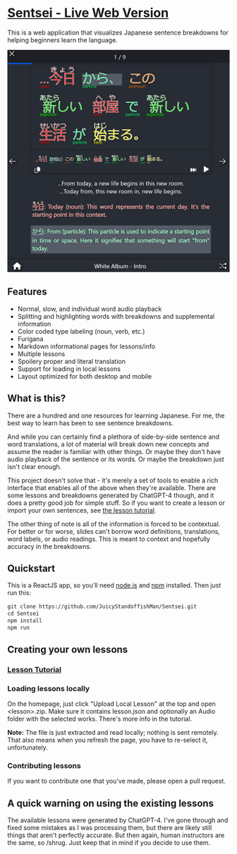 # [Sentsei - Live Web Version](https://vnlike.org/sentsei/)

This is a web application that visualizes Japanese sentence breakdowns for helping beginners learn the language.

![sentsei.png](sentsei.png)

## Features
- Normal, slow, and individual word audio playback
- Splitting and highlighting words with breakdowns and supplemental information
- Color coded type labeling (noun, verb, etc.)
- Furigana
- Markdown informational pages for lessons/info
- Multiple lessons
- Spoilery proper and literal translation
- Support for loading in local lessons
- Layout optimized for both desktop and mobile

## What is this?
There are a hundred and one resources for learning Japanese. For me, the best way to learn has been to see sentence breakdowns.

And while you can certainly find a plethora of side-by-side sentence and word translations, a lot of material will break down new concepts and assume the reader is familiar with other things. Or maybe they don't have audio playback of the sentence or its words. Or maybe the breakdown just isn't clear enough.

This project doesn't solve that - it's merely a set of tools to enable a rich interface that enables all of the above when they're available. There are some lessons and breakdowns generated by ChatGPT-4 though, and it does a pretty good job for simple stuff. So if you want to create a lesson or import your own sentences, see [the lesson tutorial](LessonTutorial.MD).

The other thing of note is all of the information is forced to be contextual. For better or for worse, slides can't borrow word definitions, translations, word labels, or audio readings. This is meant to context and hopefully accuracy in the breakdowns.

## Quickstart
This is a ReactJS app, so you'll need [node.js](https://nodejs.org/) and [npm](https://www.npmjs.com/) installed. Then just run this:

```
git clone https://github.com/JuicyStandoffishMan/Sentsei.git
cd Sentsei
npm install
npm run
```

## Creating your own lessons
### [Lesson Tutorial](LessonTutorial.MD)

### Loading lessons locally
On the homepage, just click "Upload Local Lesson" at the top and open &lt;lesson&gt;.zip. Make sure it contains lesson.json and optionally an Audio folder with the selected works. There's more info in the tutorial.

**Note:** The file is just extracted and read locally; nothing is sent remotely. That also means when you refresh the page, you have to re-select it, unfortunately.

### Contributing lessons
If you want to contribute one that you've made, please open a pull request.

## A quick warning on using the existing lessons
The available lessons were generated by ChatGPT-4. I've gone through and fixed some mistakes as I was processing them, but there are likely still things that aren't perfectly accurate. But then again, human instructors are the same, so /shrug. Just keep that in mind if you decide to use them.
